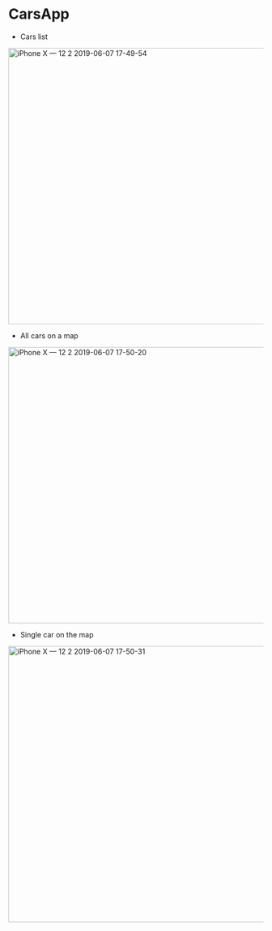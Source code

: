 # CarsApp
- Cars list
<img width="545" alt="iPhone X — 12 2 2019-06-07 17-49-54" src="https://user-images.githubusercontent.com/12583893/59114121-2a808c00-894f-11e9-8f83-cb7993d71a92.png">

- All cars on a map
<img width="545" alt="iPhone X — 12 2 2019-06-07 17-50-20" src="https://user-images.githubusercontent.com/12583893/59114335-a4187a00-894f-11e9-8f77-dbc824b2dec9.png">

- Single car on the map
<img width="545" alt="iPhone X — 12 2 2019-06-07 17-50-31" src="https://user-images.githubusercontent.com/12583893/59114384-bdb9c180-894f-11e9-9d1a-2b97854fd7a4.png">
